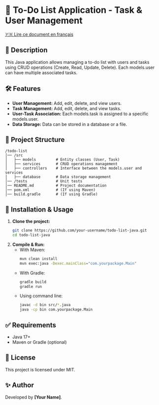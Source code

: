 [//]: # (TODO REFAIRE LE README QUAND J'AURAIS FINI LE PROJET)

# 📌 To-Do List Application - Task & User Management

[🇫🇷 Lire ce document en français](README_FR.md)

## 📖 Description

This Java application allows managing a to-do list with users and tasks using CRUD operations (Create, Read, Update,
Delete). Each models.user can have multiple associated tasks.

## 🛠️ Features

- **User Management:** Add, edit, delete, and view users.
- **Task Management:** Add, edit, delete, and view tasks.
- **User-Task Association:** Each models.task is assigned to a specific models.user.
- **Data Storage:** Data can be stored in a database or a file.

## 📂 Project Structure

```
/todo-list
│── /src
│   ├── models         # Entity classes (User, Task)
│   ├── services       # CRUD operations management
│   ├── controllers    # Interface between the models.user and services
│   ├── database       # Data storage management
│── /tests             # Unit tests
│── README.md          # Project documentation
│── pom.xml            # (If using Maven)
│── build.gradle       # (If using Gradle)
```

## 🚀 Installation & Usage

1. **Clone the project:**
   ```bash
   git clone https://github.com/your-username/todo-list-java.git
   cd todo-list-java
   ```
2. **Compile & Run:**
    - With Maven:
      ```bash
      mvn clean install
      mvn exec:java -Dexec.mainClass="com.yourpackage.Main"
      ```
    - With Gradle:
      ```bash
      gradle build
      gradle run
      ```
    - Using command line:
      ```bash
      javac -d bin src/*.java
      java -cp bin com.yourpackage.Main
      ```

## ✅ Requirements

- Java 17+
- Maven or Gradle (optional)

## 📜 License

This project is licensed under MIT.

## ✨ Author

Developed by **[Your Name]**.
